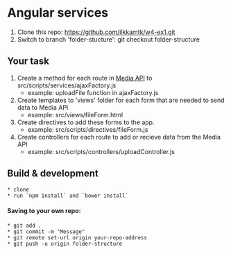 # Angular services

1. Clone this repo: https://github.com/ilkkamtk/w4-ex1.git
2. Switch to branch 'folder-stucture': git checkout folder-structure

## Your task

1. Create a method for each route in [Media API](https://github.com/mattpe/wbma/blob/master/docs/w3-media-api.md) to src/scripts/services/ajaxFactory.js
    * example: uploadFile function in ajaxFactory.js
2. Create templates to 'views' folder for each form that are needed to send data to Media API
    * example: src/views/fileForm.html
3. Create directives to add these forms to the app.
    * example: src/scripts/directives/fileForm.js
4. Create controllers for each route to add or recieve data from the Media API
    * example: src/scripts/controllers/uploadController.js

## Build & development
    * clone
    * run `npm install` and `bower install` 
    
#### Saving to your own repo:
    * git add .
    * git commit -m "Message"
    * git remote set-url origin your-repo-address
    * git push -u origin folder-structure

